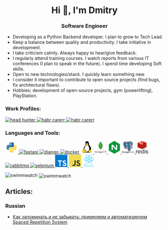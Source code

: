 <h1 align="center">Hi 👋, I'm Dmitry</h1>
<h3 align="center">Software Engineer</h3>

- Developing as a Python Backend developer. I plan to grow to Tech Lead.
- Keep a balance between quality and productivity. I take initiative in development.
- I take criticism calmly. Always happy to hear/give feedback.
- I regularly attend training courses. I watch reports from various IT conferences (I plan to speak in the future). I spend time developing Soft skills.
- Open to new technologies/stack. I quickly learn something new.
- I consider it important to contribute to open source projects (find bugs, fix architectural flaws).
- Hobbies: development of open-source projects, gym (powerlifting), PlayStation.

<h3 align="left">Work Profiles:</h3>
<p align="left">
<a href="https://hh.ru/resume/6e603952ff0b05b29a0039ed1f774451306375" target="_blank" rel="noreferrer"> <img src="https://i.hh.ru/logos/svg/hh.ru__min_.svg?v=11032019" alt="head hunter" width="40" height="40"/> </a>
<a href="https://career.habr.com/swimmwatch" target="_blank" rel="noreferrer"> <img src="https://habrastorage.org/getpro/moikrug/uploads/company/901/244/761/logo/medium_c35efb293cd85320d66e74304d3a8076.jpg" alt="habr carerr" width="40" height="40"/> </a>
<a href="https://www.linkedin.com/in/dmitry-vasiliev/" target="_blank" rel="noreferrer"> <img src="https://upload.wikimedia.org/wikipedia/commons/thumb/c/ca/LinkedIn_logo_initials.png/640px-LinkedIn_logo_initials.png" alt="habr carerr" width="40" height="40"/> </a>
</p>

<h3 align="left">Languages and Tools:</h3>
<p align="left"><a href="https://www.python.org" target="_blank" rel="noreferrer"> <img src="https://raw.githubusercontent.com/devicons/devicon/master/icons/python/python-original.svg" alt="python" width="40" height="40"/> </a> <a href="https://fastapi.tiangolo.com/" target="_blank" rel="noreferrer"> <img src="https://fastapi.tiangolo.com/img/logo-margin/logo-teal.png" alt="fastapi" width="95" height="40"/> </a> <a href="https://www.djangoproject.com/" target="_blank" rel="noreferrer"> <img src="https://static.djangoproject.com/img/logos/django-logo-negative.png" alt="django" width="75" height="40"/> </a> <a href="https://www.docker.com/" target="_blank" rel="noreferrer"> <img src="https://clouddayscom.files.wordpress.com/2020/06/docker-logo.png?w=40" alt="docker" width="40" height="40"/> </a> <a href="https://www.linux.org/" target="_blank" rel="noreferrer"> <img src="https://raw.githubusercontent.com/devicons/devicon/master/icons/linux/linux-original.svg" alt="linux" width="40" height="40"/> </a> <a href="https://www.mongodb.com/" target="_blank" rel="noreferrer"> <img src="https://raw.githubusercontent.com/devicons/devicon/master/icons/mongodb/mongodb-original-wordmark.svg" alt="mongodb" width="40" height="40"/> </a> <a href="https://www.nginx.com" target="_blank" rel="noreferrer"> <img src="https://raw.githubusercontent.com/devicons/devicon/master/icons/nginx/nginx-original.svg" alt="nginx" width="40" height="40"/> </a> <a href="https://www.postgresql.org" target="_blank" rel="noreferrer"> <img src="https://raw.githubusercontent.com/devicons/devicon/master/icons/postgresql/postgresql-original-wordmark.svg" alt="postgresql" width="40" height="40"/> </a> <a href="https://redis.io" target="_blank" rel="noreferrer"> <img src="https://raw.githubusercontent.com/devicons/devicon/master/icons/redis/redis-original-wordmark.svg" alt="redis" width="40" height="40"/> </a> <a href="https://redis.io" target="_blank" rel="noreferrer"> <img src="https://www.drupal.org/files/project-images/images_4.jpeg" alt="rabbitmq" width="85" height="40"/> </a> <a href="https://www.selenium.dev" target="_blank" rel="noreferrer"> <img src="https://raw.githubusercontent.com/detain/svg-logos/780f25886640cef088af994181646db2f6b1a3f8/svg/selenium-logo.svg" alt="selenium" width="40" height="40"/> </a> <a href="https://www.typescriptlang.org/" target="_blank" rel="noreferrer"> <img src="https://raw.githubusercontent.com/devicons/devicon/master/icons/typescript/typescript-original.svg" alt="typescript" width="40" height="40"/> </a> <a href="https://developer.mozilla.org/en-US/docs/Web/JavaScript" target="_blank" rel="noreferrer"> <img src="https://raw.githubusercontent.com/devicons/devicon/master/icons/javascript/javascript-original.svg" alt="javascript" width="40" height="40"/> </a> <a href="https://reactjs.org/" target="_blank" rel="noreferrer"> <img src="https://raw.githubusercontent.com/devicons/devicon/master/icons/react/react-original-wordmark.svg" alt="react" width="40" height="40"/> </a> </p>

<p><img align="left" src="https://github-readme-stats.vercel.app/api/top-langs?username=swimmwatch&show_icons=true&locale=en&layout=compact" alt="swimmwatch" /></p>

<p>&nbsp;<img align="center" src="https://github-readme-stats.vercel.app/api?username=swimmwatch&show_icons=true&locale=en&hide_rank=true" alt="swimmwatch" /></p>

<h2 align="left">Articles:</h2>
<h3 align="left">Russian</h3>
<ul>
  <li><a href="https://habr.com/ru/companies/doubletapp/articles/877524/?code=500dbeb6f63b7232b751e6cdbe8c1488&state=6p2hjKGcY4xtuOUMPLFzSc57&hl=ru" target="_blank">Как запоминать и не забывать: применяем и автоматизируем Spaced Repetition System</a></li>
</ul>
